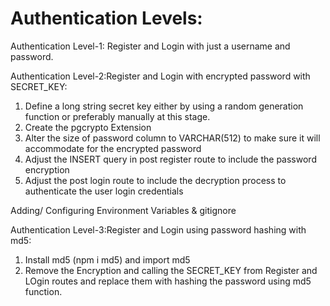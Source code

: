 # Authentication Levels:
Authentication Level-1: Register and Login with just a username and password.

Authentication Level-2:Register and Login with encrypted password with SECRET_KEY:
1.	Define a long string secret key either by using a random generation function or preferably manually at this stage.
2.	Create the pgcrypto Extension
3.	Alter the size of password column to VARCHAR(512) to make sure it will accommodate for the encrypted password
4.	Adjust the INSERT query in post register route to include the password encryption
5.	Adjust the post login route to include the decryption process to authenticate the user login credentials

Adding/ Configuring Environment Variables & gitignore

Authentication Level-3:Register and Login using password hashing with md5:
1. Install md5 (npm i md5) and import md5
2. Remove the Encryption and calling the SECRET_KEY from Register and LOgin routes and replace them with hashing the password using md5 function.

